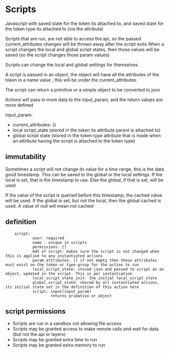 # Scripts

Javascript with saved state for the token its attached to, and saved state for the token type its attached to (via the attribute)

Scripts that are run, are not able to access the api, so the passed current_attributes changes will be thrown away after the script exits
When a script changes the local and global script states,  then those values will be saved (so the script changes those param values)

Scripts can change the local and global settings for themselves.

A script is passed in an object, the object will have all the attributes of the token in a name value , this will be under the current_attributes.

The script can return a primitive or a simple object to be converted to json

Actions will pass in more data to the input_param, and the return values are more defined

input_param:
* current_attributes: {}
* local script_state (stored in the token its attribute parent is attached to)
* global script state (stored in the token type attribute that is made when an attribute having the script is attached to the token type)



##  immutability 

Sometimes a script will not change its value for a time range, this is the data good timestamp. This can be saved to the global or the local settings.
If the local is set, that is the timestamp to use. Else the global, if that is set, will be used

If the value of the script is queried before this timestamp, the cached value will be used. If the global is set, but not the local, then the global cached is used.
A value of null will mean not cached


## definition

        script:
                user: required
                name : unique in scripts
                permissions: []
                md5 of script: makes sure the script is not changed when this is applied to any instantiated actions
                param_attributes: [] if not empty then these attributes must exist on the token or type-group for the action to run
                local_script_state: stored json and passed to script as an object, updated in the script. This is per instantiation
                local_script_state_init: the initial local_script_state
                global_script_state: shared by all instantiated actions, its initial state set in the definition of this action here 
                script: input(input_param) 
                        returns primative or object

## script permissions

* Scripts are run in a sandbox not allowing file access
* Scripts may be granted access to make remote calls and wait for data (but not the api or layers)
* Scripts may be granted extra time to run
* Scripts may be granted extra memory to run